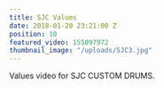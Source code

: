 ```yaml
---
title: SJC Values
date: 2018-01-20 23:21:00 Z
position: 10
featured_video: 155097972
thumbnail_image: "/uploads/SJC3.jpg"
---
```


Values video for SJC CUSTOM DRUMS.
